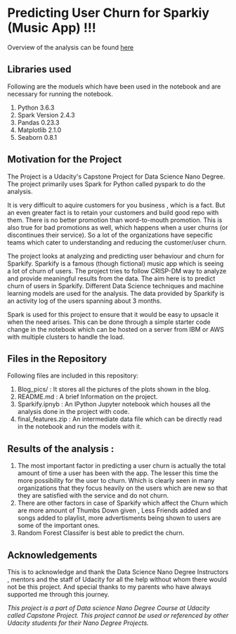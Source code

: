 # Predicting User Churn for Sparkiy (Music App) !!!

Overview of the analysis can be found [here](https://medium.com/@priyankshah_63434/predicting-churn-for-sparkify-music-app-2c17af4d7c2f) 

## Libraries used

Following are the moduels which have been used in the notebook  and are necessary for running the notebook.
1. Python 3.6.3
2. Spark Version 2.4.3
3. Pandas 0.23.3
4. Matplotlib 2.1.0
5. Seaborn 0.8.1

## Motivation for the Project 

The Project is a Udacity's Capstone Project for Data Science Nano Degree. The project primarily uses Spark for Python called pyspark to do the analysis. 

It is very difficult to aquire customers for you business , which is a fact. But an even greater fact is to retain your customers and build good repo with them. There is no better promotion than word-to-mouth promotion. This is also true for bad promotions as well, which happens when a user churns (or discontinues their service). So a lot of the organizations have sepecific teams which cater to understanding and reducing the customer/user churn.

The project looks at analyzing and predicting user behaviour and churn for Sparkify. Sparkify is a famous (though fictional) music app  which is seeing  a lot of churn of users. The project tries to follow CRISP-DM way to analyze and provide meaningful results from the data. The aim here is to predict churn of users in Sparkify. Different Data Science techniques and machine learning models are used for the analysis. The data provided by Sparkify is an activity log of the users spanning about 3  months.

Spark is used for this project to ensure that it would be easy to upsacle it when the need arises. This can be done through a simple starter code change in the notebook which can be hosted on a server from IBM or AWS with multiple clusters to handle the load.

## Files in the Repository 

Following files are included in this repository:

1. Blog_pics/ : It stores all the pictures of the plots shown in the blog.
2. README.md :  A brief Information on the project.
3. Sparkify.ipnyb : An IPython Jupyter notebook which houses all the analysis done in the project with code.
4. final_features.zip : An intermediate data file which can be directly read in the notebook and run the models with it.

## Results of the analysis :

1. The most important factor in predicting a user churn is actually the total amount of time a user has been with the app. The lesser this time the more possibility for the user to churn. Which is clearly seen in many organizations that they focus heavily on the users which are new so that they are satisfied with the service and do not churn.
2. There are other factors in case of Sparkify which affect the Churn  which are more amount of Thumbs Down given , Less Friends added and songs added to playlist, more advertisments being shown to users  are some of the important ones.
3. Random Forest Classifer is best able to predict the churn.


## Acknowledgements 

This is to acknowledge and thank the Data Science Nano Degree Instructors , mentors and the staff of Udacity for all the help without whom there would not be this project. And special thanks to my parents who have always supported me through this journey.

*This project is a part of Data science Nano Degree Course at Udacity called Capstone Project. This project cannot be used or referenced by other Udacity students for their Nano Degree Projects.*


